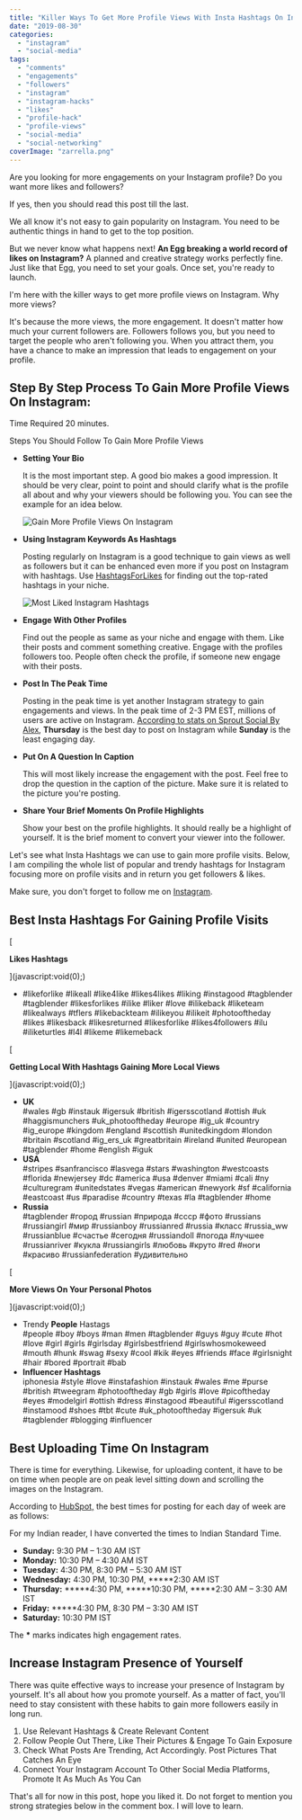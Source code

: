 ```yaml
---
title: "Killer Ways To Get More Profile Views With Insta Hashtags On Instagram"
date: "2019-08-30"
categories: 
  - "instagram"
  - "social-media"
tags: 
  - "comments"
  - "engagements"
  - "followers"
  - "instagram"
  - "instagram-hacks"
  - "likes"
  - "profile-hack"
  - "profile-views"
  - "social-media"
  - "social-networking"
coverImage: "zarrella.png"
---
```


Are you looking for more engagements on your Instagram profile? Do you want more likes and followers?

If yes, then you should read this post till the last.

We all know it's not easy to gain popularity on Instagram. You need to be authentic things in hand to get to the top position.

But we never know what happens next! **An Egg breaking a world record of likes on Instagram?** A planned and creative strategy works perfectly fine. Just like that Egg, you need to set your goals. Once set, you're ready to launch.

I'm here with the killer ways to get more profile views on Instagram. Why more views?

It's because the more views, the more engagement. It doesn't matter how much your current followers are. Followers follows you, but you need to target the people who aren't following you. When you attract them, you have a chance to make an impression that leads to engagement on your profile.

## Step By Step Process To Gain More Profile Views On Instagram:

Time Required 20 minutes.

Steps You Should Follow To Gain More Profile Views

- **Setting Your Bio**
    
    It is the most important step. A good bio makes a good impression. It should be very clear, point to point and should clarify what is the profile all about and why your viewers should be following you. You can see the example for an idea below.  
      
    ![Gain More Profile Views On Instagram](/posts/2019/08/images/992713227b65861060aeea869a882a4f.jpg)
    
- **Using Instagram Keywords As Hashtags**
    
    Posting regularly on Instagram is a good technique to gain views as well as followers but it can be enhanced even more if you post on Instagram with hashtags. Use [HashtagsForLikes](https://www.hashtagsforlikes.co/) for finding out the top-rated hashtags in your niche.  
      
    ![Most Liked Instagram Hashtags](/posts/2019/08/images/zarrella.png)
    
- **Engage With Other Profiles**
    
    Find out the people as same as your niche and engage with them. Like their posts and comment something creative. Engage with the profiles followers too. People often check the profile, if someone new engage with their posts.  
    
- **Post In The Peak Time**
    
    Posting in the peak time is yet another Instagram strategy to gain engagements and views. In the peak time of 2-3 PM EST, millions of users are active on Instagram. [According to stats on Sprout Social By Alex](https://sproutsocial.com/insights/best-times-to-post-on-social-media/#instagram), **Thursday** is the best day to post on Instagram while **Sunday** is the least engaging day.  
    
- **Put On A Question In Caption**
    
    This will most likely increase the engagement with the post. Feel free to drop the question in the caption of the picture. Make sure it is related to the picture you're posting.  
    
- **Share Your Brief Moments On Profile Highlights**
    
    Show your best on the profile highlights. It should really be a highlight of yourself. It is the brief moment to convert your viewer into the follower.
    

Let's see what Insta Hashtags we can use to gain more profile visits. Below, I am compiling the whole list of popular and trendy hashtags for Instagram focusing more on profile visits and in return you get followers & likes.

Make sure, you don't forget to follow me on [Instagram](https://instagram.com/e.madx).

## Best Insta Hashtags For Gaining Profile Visits

[

**Likes Hashtags**



](javascript:void(0);)

- #likeforlike #likeall #like4like #likes4likes #liking #instagood #tagblender #tagblender #likesforlikes #ilike #liker #love #ilikeback #liketeam #likealways #tflers #likebackteam #ilikeyou #ilikeit #photooftheday #likes #likesback #likesreturned #likesforlike #likes4followers #ilu #iliketurtles #l4l #likeme #likemeback

[

**Getting Local With Hashtags Gaining More Local Views**



](javascript:void(0);)

- **UK**  
    #wales #gb #instauk #igersuk #british #igersscotland #ottish #uk #haggismunchers #uk\_photooftheday #europe #ig\_uk #country #ig\_europe #kingdom #england #scottish #unitedkingdom #london #britain #scotland #ig\_ers\_uk #greatbritain #ireland #united #european #tagblender #home #english #iguk
- **USA**  
    #stripes #sanfrancisco #lasvega #stars #washington #westcoasts #florida #newjersey #dc #america #usa #denver #miami #cali #ny #culturegram #unitedstates #vegas #american #newyork #sf #california #eastcoast #us #paradise #country #texas #la #tagblender #home
- **Russia**  
    #tagblender #город #russian #природа #cccp #фото #russians #russiangirl #мир #russianboy #russianred #russia #класс #russia\_ww #russianblue #счастье #сегодня #russiandoll #погода #лучшее #russianriver #кукла #russiangirls #любовь #круто #red #ноги #красиво #russianfederation #удивительно

[

**More Views On Your Personal Photos**



](javascript:void(0);)

- Trendy **People** Hastags  
    #people #boy #boys #man #men #tagblender #guys #guy #cute #hot #love #girl #girls #girlsday #girlsbestfriend #girlswhosmokeweed #mouth #hunk #swag #sexy #cool #kik #eyes #friends #face #girlsnight #hair #bored #portrait #bab
- **Influencer Hashtags**  
    iphonesia #style #love #instafashion #instauk #wales #me #purse #british #tweegram #photooftheday #gb #girls #love #picoftheday #eyes #modelgirl #ottish #dress #instagood #beautiful #igersscotland #instamood #shoes #tbt #cute #uk\_photooftheday #igersuk #uk #tagblender #blogging #influencer

## Best Uploading Time On Instagram

There is time for everything. Likewise, for uploading content, it have to be on time when people are on peak level sitting down and scrolling the images on the Instagram.

According to [HubSpot,](https://blog.hubspot.com/marketing/instagram-best-time-post) the best times for posting for each day of week are as follows:

For my Indian reader, I have converted the times to Indian Standard Time.

- **Sunday:** 9:30 PM – 1:30 AM IST
- **Monday:** 10:30 PM – 4:30 AM IST
- **Tuesday:** 4:30 PM, 8:30 PM – 5:30 AM IST
- **Wednesday:** 4:30 PM, 10:30 PM, **\***2:30 AM IST
- **Thursday:** **\***4:30 PM, **\***10:30 PM, **\***2:30 AM – 3:30 AM IST
- **Friday:** **\***4:30 PM, 8:30 PM – 3:30 AM IST
- **Saturday:** 10:30 PM IST

The **\*** marks indicates high engagement rates.

## Increase Instagram Presence of Yourself

There was quite effective ways to increase your presence of Instagram by yourself. It's all about how you promote yourself. As a matter of fact, you'll need to stay consistent with these habits to gain more followers easily in long run.

1. Use Relevant Hashtags & Create Relevant Content
2. Follow People Out There, Like Their Pictures & Engage To Gain Exposure
3. Check What Posts Are Trending, Act Accordingly. Post Pictures That Catches An Eye
4. Connect Your Instagram Account To Other Social Media Platforms, Promote It As Much As You Can

That's all for now in this post, hope you liked it. Do not forget to mention you strong strategies below in the comment box. I will love to learn.
